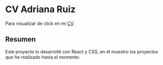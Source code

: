 # CV Adriana Ruiz

Para visualizar de click en mi [CV](https://cv-adriana-ruiz.netlify.app/).

## Resumen
Este proyecto lo desarrollé con React y CSS, en él muestro los proyectos que he realizado hasta el momento.
